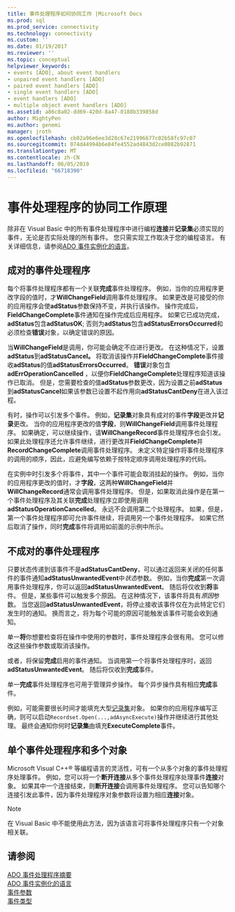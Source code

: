 ```yaml
---
title: 事件处理程序如何协同工作 |Microsoft Docs
ms.prod: sql
ms.prod_service: connectivity
ms.technology: connectivity
ms.custom: ''
ms.date: 01/19/2017
ms.reviewer: ''
ms.topic: conceptual
helpviewer_keywords:
- events [ADO], about event handlers
- unpaired event handlers [ADO]
- paired event handlers [ADO]
- single event handlers [ADO]
- event handlers [ADO]
- multiple object event handlers [ADO]
ms.assetid: a86c8a02-dd69-420d-8a47-0188b339858d
author: MightyPen
ms.author: genemi
manager: jroth
ms.openlocfilehash: cb02a96e6ee3d28c67e21996677c02b58fc97c07
ms.sourcegitcommit: 074d44994b6e84fe4552ad4843d2ce0882b92871
ms.translationtype: MT
ms.contentlocale: zh-CN
ms.lasthandoff: 06/05/2019
ms.locfileid: "66718390"
---
```

# <a name="how-event-handlers-work-together"></a>事件处理程序的协同工作原理
除非在 Visual Basic 中的所有事件处理程序中进行编程**连接**并**记录集**必须实现的事件，无论是否实际处理的所有事件。 您只需实现工作取决于您的编程语言。 有关详细信息，请参阅[ADO 事件实例化的语言](../../../ado/guide/data/ado-event-instantiation-by-language.md)。  
  
## <a name="paired-event-handlers"></a>成对的事件处理程序  
 每个将事件处理程序都有一个关联**完成**事件处理程序。 例如，当你的应用程序更改字段的值时，才**WillChangeField**调用事件处理程序。 如果更改是可接受的你的应用程序会使**adStatus**参数保持不变，并执行该操作。 操作完成后， **FieldChangeComplete**事件通知在操作完成后应用程序。 如果它已成功完成， **adStatus**包含**adStatusOK**; 否则为**adStatus**包含**adStatusErrorsOccurred**和必须检查**错误**对象，以确定错误的原因。  
  
 当**WillChangeField**是调用，你可能会确定不应进行更改。 在这种情况下，设置**adStatus**到**adStatusCancel。** 将取消该操作并**FieldChangeComplete**事件接收**adStatus**的值**adStatusErrorsOccurred**。 **错误**对象包含**adErrOperationCancelled** ，以便你**FieldChangeComplete**处理程序知道该操作已取消。 但是，您需要检查的值**adStatus**参数更改，因为设置之前**adStatus**到**adStatusCancel**如果该参数已设置不起作用向**adStatusCantDeny**在进入该过程。  
  
 有时，操作可以引发多个事件。 例如，**记录集**对象具有成对的事件**字段**更改并**记录**更改。 当你的应用程序更改的值**字段**，则**WillChangeField**调用事件处理程序。 如果确定，可以继续操作，请**WillChangeRecord**事件处理程序也会引发。 如果此处理程序还允许事件继续，进行更改并**FieldChangeComplete**并**RecordChangeComplete**调用事件处理程序。 未定义特定操作将事件处理程序的调用的顺序，因此，应避免编写依赖于按特定顺序调用处理程序的代码。  
  
 在实例中时引发多个将事件，其中一个事件可能会取消挂起的操作。 例如，当你的应用程序更改的值时，才**字段**，这两种**WillChangeField**并**WillChangeRecord**通常会调用事件处理程序。 但是，如果取消此操作是在第一个事件处理程序及其关联**完成**处理程序立即使用调用**adStatusOperationCancelled**。 永远不会调用第二个处理程序。 如果，但是，第一个事件处理程序即可允许事件继续，将调用另一个事件处理程序。 如果它然后取消了操作，同时**完成**事件将调用如前面的示例中所示。  
  
## <a name="unpaired-event-handlers"></a>不成对的事件处理程序  
 只要状态传递到该事件不是**adStatusCantDeny**，可以通过返回来关闭的任何事件的事件通知**adStatusUnwantedEvent**中*状态*参数。 例如，当你**完成**第一次调用事件处理程序，你可以返回**adStatusUnwantedEvent**。 随后将仅收到**将**事件。 但是，某些事件可以触发多个原因。 在这种情况下，该事件将具有*原因*参数。 当您返回**adStatusUnwantedEvent**，将停止接收该事件仅在为此特定它们发生时的通知。 换而言之，将为每个可能的原因可能触发该事件可能会收到通知。  
  
 单一**将**你想要检查将在操作中使用的参数时，事件处理程序会很有用。 您可以修改这些操作参数或取消该操作。  
  
 或者，将保留**完成**启用的事件通知。 当调用第一个将事件处理程序时，返回**adStatusUnwantedEvent**。 随后将仅收到**完成**事件。  
  
 单一**完成**事件处理程序也可用于管理异步操作。 每个异步操作具有相应**完成**事件。  
  
 例如，可能需要很长时间才能填充大型[记录集](../../../ado/reference/ado-api/recordset-object-ado.md)对象。 如果你的应用程序编写正确，则可以启动`Recordset.Open(...,adAsyncExecute)`操作并继续进行其他处理。 最终会通知你何时**记录集**由填充**ExecuteComplete**事件。  
  
## <a name="single-event-handlers-and-multiple-objects"></a>单个事件处理程序和多个对象  
 Microsoft Visual C++® 等编程语言的灵活性，可有一个从多个对象的事件处理程序处理事件。 例如，您可以将一个**断开连接**从多个事件处理程序处理事件**连接**对象。 如果其中一个连接结束，则**断开连接**会调用事件处理程序。 您可以告知哪个连接引发此事件，因为事件处理程序对象参数将设置为相应**连接**对象。  
  
> [!NOTE]
>  在 Visual Basic 中不能使用此方法，因为该语言可将事件处理程序只有一个对象相关联。  
  
## <a name="see-also"></a>请参阅  
 [ADO 事件处理程序摘要](../../../ado/guide/data/ado-event-handler-summary.md)   
 [ADO 事件实例化的语言](../../../ado/guide/data/ado-event-instantiation-by-language.md)   
 [事件参数](../../../ado/guide/data/event-parameters.md)   
 [事件类型](../../../ado/guide/data/types-of-events.md)
